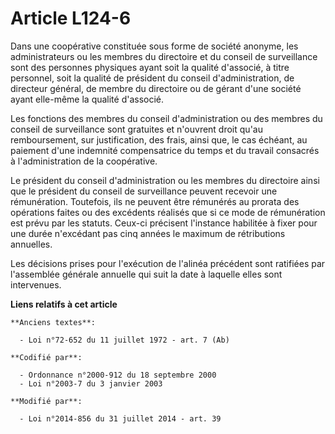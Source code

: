 # Article L124-6

Dans une coopérative constituée sous forme de société anonyme, les administrateurs ou les membres du directoire et du conseil
de surveillance sont des personnes physiques ayant soit la qualité d'associé, à titre personnel, soit la qualité de président
du conseil d'administration, de directeur général, de membre du directoire ou de gérant d'une société ayant elle-même la
qualité d'associé.

Les fonctions des membres du conseil d'administration ou des membres du conseil de surveillance sont gratuites et n'ouvrent
droit qu'au remboursement, sur justification, des frais, ainsi que, le cas échéant, au paiement d'une indemnité compensatrice
du temps et du travail consacrés à l'administration de la coopérative.

Le président du conseil d'administration ou les membres du directoire ainsi que le président du conseil de surveillance
peuvent recevoir une rémunération. Toutefois, ils ne peuvent être rémunérés au prorata des opérations faites ou des excédents
réalisés que si ce mode de rémunération est prévu par les statuts. Ceux-ci précisent l'instance habilitée à fixer pour une
durée n'excédant pas cinq années le maximum de rétributions annuelles.

Les décisions prises pour l'exécution de l'alinéa précédent sont ratifiées par l'assemblée générale annuelle qui suit la date
à laquelle elles sont intervenues.

**Liens relatifs à cet article**

	**Anciens textes**:

	  - Loi n°72-652 du 11 juillet 1972 - art. 7 (Ab)

	**Codifié par**:

	  - Ordonnance n°2000-912 du 18 septembre 2000
	  - Loi n°2003-7 du 3 janvier 2003

	**Modifié par**:

	  - Loi n°2014-856 du 31 juillet 2014 - art. 39
